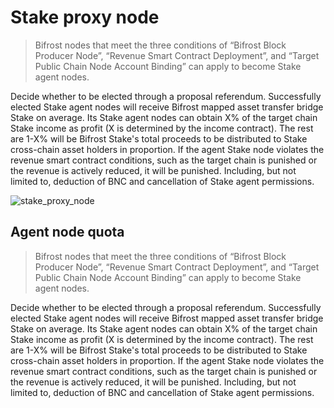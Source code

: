 # Stake proxy node

> Bifrost nodes that meet the three conditions of “Bifrost Block Producer Node”, “Revenue Smart Contract Deployment”, and “Target Public Chain Node Account Binding” can apply to become Stake agent nodes.

Decide whether to be elected through a proposal referendum. Successfully elected Stake agent nodes will receive Bifrost mapped asset transfer bridge Stake on average. Its Stake agent nodes can obtain X% of the target chain Stake income as profit (X is determined by the income contract). The rest are 1-X% will be Bifrost Stake's total proceeds to be distributed to Stake cross-chain asset holders in proportion. If the agent Stake node violates the revenue smart contract conditions, such as the target chain is punished or the revenue is actively reduced, it will be punished. Including, but not limited to, deduction of BNC and cancellation of Stake agent permissions.

<img :src="$withBase('/zh/stake_proxy_node.png')" alt="stake_proxy_node" />

## Agent node quota
> Bifrost nodes that meet the three conditions of “Bifrost Block Producer Node”, “Revenue Smart Contract Deployment”, and “Target Public Chain Node Account Binding” can apply to become Stake agent nodes.

Decide whether to be elected through a proposal referendum. Successfully elected Stake agent nodes will receive Bifrost mapped asset transfer bridge Stake on average. Its Stake agent nodes can obtain X% of the target chain Stake income as profit (X is determined by the income contract). The rest are 1-X% will be Bifrost Stake's total proceeds to be distributed to Stake cross-chain asset holders in proportion. If the agent Stake node violates the revenue smart contract conditions, such as the target chain is punished or the revenue is actively reduced, it will be punished. Including, but not limited to, deduction of BNC and cancellation of Stake agent permissions.